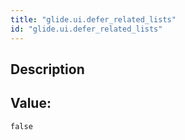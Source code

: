 ```yaml
---
title: "glide.ui.defer_related_lists"
id: "glide.ui.defer_related_lists"
---
```

## Description



## Value: 
```
false
```